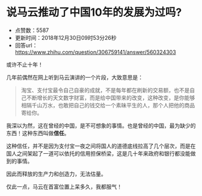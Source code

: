 # 说马云推动了中国10年的发展为过吗?
- 点赞数：5587
- 更新时间：2018年12月30日09时53分26秒
- 回答url：https://www.zhihu.com/question/306759141/answer/560324303
<body>
 <p data-pid="4oG7S0Mz">或许不止十年！</p>
 <p data-pid="DH5Gc8Qq">几年前偶然在网上听到马云演讲的一个片段，大致意思是：</p>
 <blockquote data-pid="7Zf_GES5">
  淘宝、支付宝最令自己自豪的成就，不是每年都在刷新的交易额，也不是自己不断增长的天文数字财富，而是给中国带来的改变，这种改变，是你能够相隔千山万水，也敢把自己的钱交给一个素昧平生的人，那个人把他的商品寄给你。
 </blockquote>
 <p data-pid="2tVXkSRQ">我深以为然，这在曾经的中国，是不可想象的事情。也是曾经的中国，最为缺少的东西！这种东西叫做<b>信任</b>。</p>
 <p data-pid="Z_SMrYSy">这种信任，并不是因为支付宝一夜之间将国人的道德底线拉高了几个层次，而是在国人之间架起了一道可以依托的信用担保桥梁，这是几十年来政府和银行都没能做到的事情。</p>
 <p data-pid="k9N0GkLj">因此而释放的生产力和创造力，无法估量。</p>
 <p data-pid="RyeMVBAK">仅此一点，马云在首富位置上呆多久，我都服气！</p>
 <p></p>
</body>